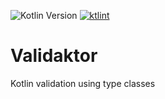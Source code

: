 ![Kotlin Version](https://img.shields.io/badge/Kotlin-1.9.22-blue?style=flat&logo=kotlin)
<a href="https://pinterest.github.io/ktlint/"><img src="https://img.shields.io/badge/code%20style-%E2%9D%A4-FF4081.svg" alt="ktlint"></a>

# Validaktor
Kotlin validation using type classes
